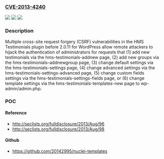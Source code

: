 ### [CVE-2013-4240](https://cve.mitre.org/cgi-bin/cvename.cgi?name=CVE-2013-4240)
![](https://img.shields.io/static/v1?label=Product&message=n%2Fa&color=blue)
![](https://img.shields.io/static/v1?label=Version&message=n%2Fa&color=blue)
![](https://img.shields.io/static/v1?label=Vulnerability&message=n%2Fa&color=brighgreen)

### Description

Multiple cross-site request forgery (CSRF) vulnerabilities in the HMS Testimonials plugin before 2.0.11 for WordPress allow remote attackers to hijack the authentication of administrators for requests that (1) add new testimonials via the hms-testimonials-addnew page, (2) add new groups via the hms-testimonials-addnewgroup page, (3) change default settings via the hms-testimonials-settings page, (4) change advanced settings via the hms-testimonials-settings-advanced page, (5) change custom fields settings via the hms-testimonials-settings-fields page, or (6) change template settings via the hms-testimonials-templates-new page to wp-admin/admin.php.

### POC

#### Reference
- http://seclists.org/fulldisclosure/2013/Aug/96
- http://seclists.org/fulldisclosure/2013/Aug/98

#### Github
- https://github.com/20142995/nuclei-templates

